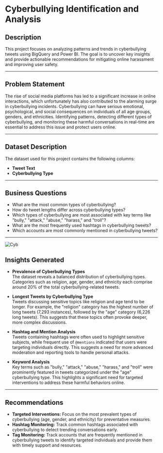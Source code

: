 # **Cyberbullying Identification and Analysis**

## **Description**
This project focuses on analyzing patterns and trends in cyberbullying tweets using BigQuery and Power BI. The goal is to uncover key insights and provide actionable recommendations for mitigating online harassment and improving user safety.

---

## **Problem Statement**
The rise of social media platforms has led to a significant increase in online interactions, which
 unfortunately has also contributed to the alarming surge in cyberbullying incidents. Cyberbullying can have serious emotional, psychological, and social consequences on individuals of all age groups, genders, and ethnicities. Identifying patterns, detecting different types of cyberbullying, and monitoring these harmful conversations in real-time are essential to address this issue and protect users online.


---

## **Dataset Description**
The dataset used for this project contains the following columns:
- **Tweet Text**
- **Cyberbullying Type**
  
---

## **Business Questions**
- What are the most common types of cyberbullying?
- How do tweet lengths differ across cyberbullying types?
- Which types of cyberbullying are most associated with key terms like "bully," "attack," "abuse," "harass," and "troll"?
- What are the most frequently used hashtags in cyberbullying tweets?
- Which accounts are most commonly mentioned in cyberbullying tweets?

---

![Cyb](https://github.com/user-attachments/assets/c7d1e1e1-64b9-4897-b33a-36a838232bd3)


## **Insights Generated**
- **Prevalence of Cyberbullying Types**  
  The dataset reveals a balanced distribution of cyberbullying types. Categories such as religion, age, gender, and ethnicity each comprise around 20% of the total cyberbullying-related tweets.
  
- **Longest Tweets by Cyberbullying Type**  
  Tweets discussing sensitive topics like religion and age tend to be longer. For example, the "religion" category has the highest number of long tweets (7,293 instances), followed by the "age" category (6,226 long tweets). This suggests that these topics often provoke deeper, more complex discussions.

- **Hashtag and Mention Analysis**  
  Tweets containing hashtags were often used to highlight sensitive subjects, while frequent use of `@mentions` indicated that users were targeting individuals directly. This suggests a need for more advanced moderation and reporting tools to handle personal attacks.

- **Keyword Analysis**  
  Key terms such as "bully," "attack," "abuse," "harass," and "troll" were prominently featured in tweets categorized under the "age" cyberbullying type. This highlights a significant need for targeted interventions to address these harmful behaviors online.

---

## **Recommendations**
- **Targeted Interventions:** Focus on the most prevalent types of cyberbullying (age, gender, and ethnicity) for preventative measures.
- **Hashtag Monitoring:** Track common hashtags associated with cyberbullying to detect trending conversations early.
- **Tag Monitoring:** Track accounts that are frequently mentioned in cyberbullying tweets to identify targeted individuals and provide them with timely 
  support and resources.

